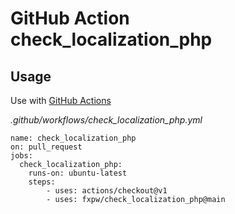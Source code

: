 # GitHub Action check_localization_php


## Usage

Use with [GitHub Actions](https://github.com/features/actions)

_.github/workflows/check_localization_php.yml_

```
name: check_localization_php
on: pull_request
jobs:
  check_localization_php:
    runs-on: ubuntu-latest
    steps:
        - uses: actions/checkout@v1
        - uses: fxpw/check_localization_php@main
```

